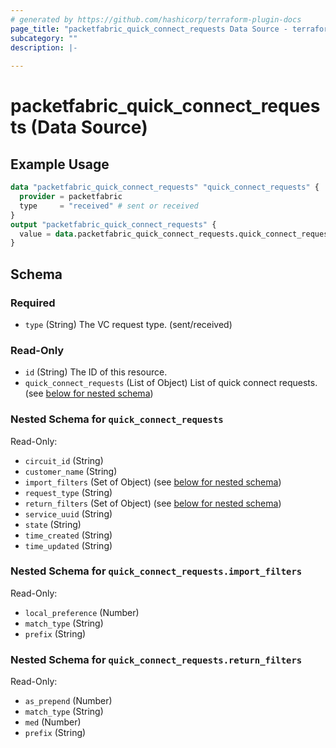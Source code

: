 ```yaml
---
# generated by https://github.com/hashicorp/terraform-plugin-docs
page_title: "packetfabric_quick_connect_requests Data Source - terraform-provider-packetfabric"
subcategory: ""
description: |-
  
---
```


# packetfabric_quick_connect_requests (Data Source)



## Example Usage

```terraform
data "packetfabric_quick_connect_requests" "quick_connect_requests" {
  provider = packetfabric
  type     = "received" # sent or received
}
output "packetfabric_quick_connect_requests" {
  value = data.packetfabric_quick_connect_requests.quick_connect_requests
}
```

<!-- schema generated by tfplugindocs -->
## Schema

### Required

- `type` (String) The VC request type. (sent/received)

### Read-Only

- `id` (String) The ID of this resource.
- `quick_connect_requests` (List of Object) List of quick connect requests. (see [below for nested schema](#nestedatt--quick_connect_requests))

<a id="nestedatt--quick_connect_requests"></a>
### Nested Schema for `quick_connect_requests`

Read-Only:

- `circuit_id` (String)
- `customer_name` (String)
- `import_filters` (Set of Object) (see [below for nested schema](#nestedobjatt--quick_connect_requests--import_filters))
- `request_type` (String)
- `return_filters` (Set of Object) (see [below for nested schema](#nestedobjatt--quick_connect_requests--return_filters))
- `service_uuid` (String)
- `state` (String)
- `time_created` (String)
- `time_updated` (String)

<a id="nestedobjatt--quick_connect_requests--import_filters"></a>
### Nested Schema for `quick_connect_requests.import_filters`

Read-Only:

- `local_preference` (Number)
- `match_type` (String)
- `prefix` (String)


<a id="nestedobjatt--quick_connect_requests--return_filters"></a>
### Nested Schema for `quick_connect_requests.return_filters`

Read-Only:

- `as_prepend` (Number)
- `match_type` (String)
- `med` (Number)
- `prefix` (String)






